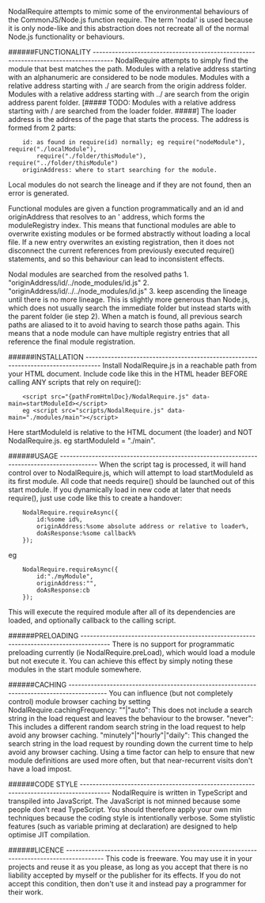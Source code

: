 NodalRequire attempts to mimic some of the environmental behaviours of the CommonJS/Node.js function require.
The term 'nodal' is used because it is only node-like and this abstraction does not recreate all of the 
normal Node.js functionality or behaviours.

######FUNCTIONALITY ------------------------------------------------------------------------------------
NodalRequire attempts to simply find the module that best matches the path.
Modules with a relative address starting with an alphanumeric are considered to be node modules.
Modules with a relative address starting with ./ are search from the origin address folder.
Modules with a relative address starting with ../ are search from the origin address parent folder.
[##### TODO: Modules with a relative address starting with / are searched from the loader folder. #####]
The loader address is the address of the page that starts the process.
The address is formed from 2 parts: 
```
	id: as found in require(id) normally; eg require("nodeModule"), require("./localModule"), 
		require("./folder/thisModule"), require("../folder/thisModule")
	originAddress: where to start searching for the module.
```
Local modules do not search the lineage and if they are not found, then an error is generated.

Functional modules are given a function programmatically and an id and originAddress that resolves to an '
address, which forms the moduleRegistry index.
This means that functional modules are able to overwrite existing modules or be formed abstractly without 
loading a local file.
If a new entry overwrites an existing registration, then it does not disconnect the current references from 
previously executed require() statements, and so this behaviour can lead to inconsistent effects.

Nodal modules are searched from the resolved paths 
	1. "originAddress/id/../node_modules/id.js"
	2. "originAddress/id/../../node_modules/id.js"
	3. keep ascending the lineage until there is no more lineage.
This is slightly more generous than Node.js, which does not usually search the immediate folder but instead 
starts with the parent folder (ie step 2).
When a match is found, all previous search paths are aliased to it to avoid having to search those paths again.
This means that a node module can have multiple registry entries that all reference the final module registration.

######INSTALLATION -----------------------------------------------------------------------------------
Install NodalRequire.js in a reachable path from your HTML document.
Include code like this in the HTML header BEFORE calling ANY scripts that rely on require(): 
```
	<script src="{pathFromHtmlDoc}/NodalRequire.js" data-main=startModuleId></script>
	eg <script src="scripts/NodalRequire.js" data-main="./modules/main"></script>
```
Here startModuleId is relative to the HTML document (the loader) and NOT NodalRequire.js.
	eg startModuleId = "./main".

######USAGE ------------------------------------------------------------------------------------------
When the script tag is processed, it will hand control over to NodalRequire.js, which will attempt to load 
startModuleId as its first module.
All code that needs require() should be launched out of this start module.
If you dynamically load in new code at later that needs require(), just use code like this to create a handover:
```
	NodalRequire.requireAsync({
		id:%some id%,
		originAddress:%some absolute address or relative to loader%,
		doAsResponse:%some callback%
	});
```
eg
```
	NodalRequire.requireAsync({
		id:"./myModule",
		originAddress:"",
		doAsResponse:cb
	});
```
This will execute the required module after all of its dependencies are loaded, and optionally callback to 
the calling script.

######PRELOADING ---------------------------------------------------------------------------------------
There is no support for programmatic preloading currently (ie NodalRequire.preLoad), which would load a 
module but not execute it.
You can achieve this effect by simply noting these modules in the start module somewhere.

######CACHING ------------------------------------------------------------------------------------------
You can influence (but not completely control) module browser caching by setting NodalRequire.cachingFrequency:
	""|"auto": This does not include a search string in the load request and leaves the behaviour to the browser.
	"never": This includes a different random search string in the load request to help avoid any browser caching.
	"minutely"|"hourly"|"daily": This changed the search string in the load request by rounding down the current 
		time to help avoid any browser caching.
Using a time factor can help to ensure that new module definitions are used more often, but that near-recurrent 
visits don't have a load impost.

######CODE STYLE ---------------------------------------------------------------------------------------
NodalRequire is written in TypeScript and transpiled into JavaScript.
The JavaScript is not minned because some people don't read TypeScript.
You should therefore apply your own min techniques because the coding style is intentionally verbose.
Some stylistic features (such as variable priming at declaration) are designed to help optimise JIT compilation.

######LICENCE ------------------------------------------------------------------------------------------
This code is freeware. You may use it in your projects and reuse it as you please,
as long as you accept that there is no liability accepted by myself or the publisher for its effects.
If you do not accept this condition, then don't use it and instead pay a programmer for their work. 
